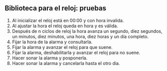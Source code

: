 ## Biblioteca para el reloj: pruebas

1.  Al inicializar el reloj está en 00:00 y con hora invalida.
2.  Al ajustar la hora el reloj queda en hora y es válida.
3. Después de n ciclos de reloj la hora avanza un segundo,
diez segundos, un minutos, diez minutos, una hora, diez
horas y un día completo.
4. Fijar la hora de la alarma y consultarla.
5. Fijar la alarma y avanzar el reloj para que suene.
6. Fijar la alarma, deshabilitarla y avanzar el reloj para no suene.
7. Hacer sonar la alarma y posponerla.
8. Hacer sonar la alarma y cancelarla hasta el otro dia.